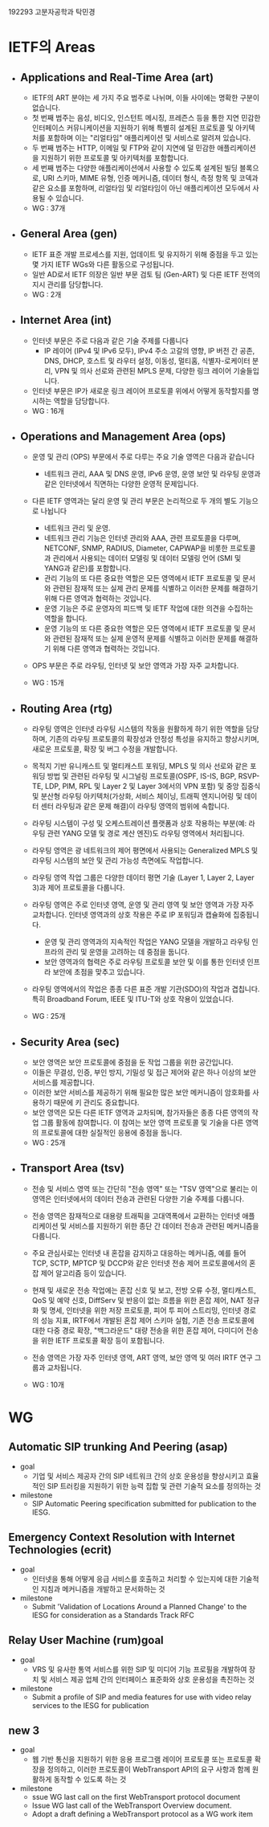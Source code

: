 192293 고분자공학과 탁민경

# IETF의 Areas

* ## Applications and Real-Time Area (art)

  * IETF의 ART 분야는 세 가지 주요 범주로 나뉘며, 이들 사이에는 명확한 구분이 없습니다. 
  * 첫 번째 범주는 음성, 비디오, 인스턴트 메시징, 프레즌스 등을 통한 지연 민감한 인터페이스 커뮤니케이션을 지원하기 위해 특별히 설계된 프로토콜 및 아키텍처를 포함하며 이는 "리얼타임" 애플리케이션 및 서비스로 알려져 있습니다. 
  * 두 번째 범주는 HTTP, 이메일 및 FTP와 같이 지연에 덜 민감한 애플리케이션을 지원하기 위한 프로토콜 및 아키텍처를 포함합니다. 
  * 세 번째 범주는 다양한 애플리케이션에서 사용할 수 있도록 설계된 빌딩 블록으로, URI 스키마, MIME 유형, 인증 메커니즘, 데이터 형식, 측정 항목 및 코덱과 같은 요소를 포함하며, 리얼타임 및 리얼타임이 아닌 애플리케이션 모두에서 사용될 수 있습니다.
  * WG : 37개

* ## General Area (gen)

  * IETF 표준 개발 프로세스를 지원, 업데이트 및 유지하기 위해 중점을 두고 있는 몇 가지 IETF WGs와 다른 활동으로 구성됩니다.
  *  일반 AD로서 IETF 의장은 일반 부문 검토 팀 (Gen-ART) 및 다른 IETF 전역의 지시 관리를 담당합니다.
  * WG : 2개

* ## Internet Area (int)

  * 인터넷 부문은 주로 다음과 같은 기술 주제를 다룹니다
    * IP 레이어 (IPv4 및 IPv6 모두), IPv4 주소 고갈의 영향, IP 버전 간 공존, DNS, DHCP, 호스트 및 라우터 설정, 이동성, 멀티홈, 식별자-로케이터 분리, VPN 및 의사 선로와 관련된 MPLS 문제, 다양한 링크 레이어 기술들입니다. 
  * 인터넷 부문은 IP가 새로운 링크 레이어 프로토콜 위에서 어떻게 동작할지를 명시하는 역할을 담당합니다. 
  * WG : 16개

* ## Operations and Management Area (ops)

  * 운영 및 관리 (OPS) 부문에서 주로 다루는 주요 기술 영역은 다음과 같습니다
    *  네트워크 관리, AAA 및 DNS 운영, IPv6 운영, 운영 보안 및 라우팅 운영과 같은 인터넷에서 직면하는 다양한 운영적 문제입니다.
  * 다른 IETF 영역과는 달리 운영 및 관리 부문은 논리적으로 두 개의 별도 기능으로 나뉩니다
    * 네트워크 관리 및 운영.
    * 네트워크 관리 기능은 인터넷 관리와 AAA, 관련 프로토콜을 다루며, NETCONF, SNMP, RADIUS, Diameter, CAPWAP을 비롯한 프로토콜과 관리에서 사용되는 데이터 모델링 및 데이터 모델링 언어 (SMI 및 YANG과 같은)를 포함합니다. 
    * 관리 기능의 또 다른 중요한 역할은 모든 영역에서 IETF 프로토콜 및 문서와 관련된 잠재적 또는 실제 관리 문제를 식별하고 이러한 문제를 해결하기 위해 다른 영역과 협력하는 것입니다.
    * 운영 기능은 주로 운영자의 피드백 및 IETF 작업에 대한 의견을 수집하는 역할을 합니다. 
    * 운영 기능의 또 다른 중요한 역할은 모든 영역에서 IETF 프로토콜 및 문서와 관련된 잠재적 또는 실제 운영적 문제를 식별하고 이러한 문제를 해결하기 위해 다른 영역과 협력하는 것입니다.

  * OPS 부문은 주로 라우팅, 인터넷 및 보안 영역과 가장 자주 교차합니다.
  * WG : 15개

* ## Routing Area (rtg)

  * 라우팅 영역은 인터넷 라우팅 시스템의 작동을 원활하게 하기 위한 역할을 담당하며, 기존의 라우팅 프로토콜의 확장성과 안정성 특성을 유지하고 향상시키며, 새로운 프로토콜, 확장 및 버그 수정을 개발합니다. 
  * 목적지 기반 유니캐스트 및 멀티캐스트 포워딩, MPLS 및 의사 선로와 같은 포워딩 방법 및 관련된 라우팅 및 시그널링 프로토콜(OSPF, IS-IS, BGP, RSVP-TE, LDP, PIM, RPL 및 Layer 2 및 Layer 3에서의 VPN 포함) 및 중앙 집중식 및 분산형 라우팅 아키텍처(가상화, 서비스 체이닝, 트래픽 엔지니어링 및 데이터 센터 라우팅과 같은 문제 해결)이 라우팅 영역의 범위에 속합니다. 
  * 라우팅 시스템이 구성 및 오케스트레이션 플랫폼과 상호 작용하는 부분(예: 라우팅 관련 YANG 모델 및 경로 계산 엔진)도 라우팅 영역에서 처리됩니다.

  * 라우팅 영역은 광 네트워크의 제어 평면에서 사용되는 Generalized MPLS 및 라우팅 시스템의 보안 및 관리 가능성 측면에도 작업합니다. 
  * 라우팅 영역 작업 그룹은 다양한 데이터 평면 기술 (Layer 1, Layer 2, Layer 3)과 제어 프로토콜을 다룹니다.

  * 라우팅 영역은 주로 인터넷 영역, 운영 및 관리 영역 및 보안 영역과 가장 자주 교차합니다. 인터넷 영역과의 상호 작용은 주로 IP 포워딩과 캡슐화에 집중됩니다. 
    * 운영 및 관리 영역과의 지속적인 작업은 YANG 모델을 개발하고 라우팅 인프라의 관리 및 운영을 고려하는 데 중점을 둡니다. 
    * 보안 영역과의 협력은 주로 라우팅 프로토콜 보안 및 이를 통한 인터넷 인프라 보안에 초점을 맞추고 있습니다.

  * 라우팅 영역에서의 작업은 종종 다른 표준 개발 기관(SDO)의 작업과 겹칩니다. 특히 Broadband Forum, IEEE 및 ITU-T와 상호 작용이 있었습니다.
  * WG : 25개

* ## Security Area (sec)

  * 보안 영역은 보안 프로토콜에 중점을 둔 작업 그룹을 위한 공간입니다. 
  * 이들은 무결성, 인증, 부인 방지, 기밀성 및 접근 제어와 같은 하나 이상의 보안 서비스를 제공합니다. 
  * 이러한 보안 서비스를 제공하기 위해 필요한 많은 보안 메커니즘이 암호화를 사용하기 때문에 키 관리도 중요합니다.
  * 보안 영역은 모든 다른 IETF 영역과 교차되며, 참가자들은 종종 다른 영역의 작업 그룹 활동에 참여합니다. 
    이 참여는 보안 영역 프로토콜 및 기술을 다른 영역의 프로토콜에 대한 실질적인 응용에 중점을 둡니다.
  * WG : 25개

* ## Transport Area (tsv)

  * 전송 및 서비스 영역 또는 간단히 "전송 영역" 또는 "TSV 영역"으로 불리는 이 영역은 인터넷에서의 데이터 전송과 관련된 다양한 기술 주제를 다룹니다.

  * 전송 영역은 잠재적으로 대용량 트래픽을 고대역폭에서 교환하는 인터넷 애플리케이션 및 서비스를 지원하기 위한 종단 간 데이터 전송과 관련된 메커니즘을 다룹니다.
  *  주요 관심사로는 인터넷 내 혼잡을 감지하고 대응하는 메커니즘, 예를 들어 TCP, SCTP, MPTCP 및 DCCP와 같은 인터넷 전송 제어 프로토콜에서의 혼잡 제어 알고리즘 등이 있습니다.
  * 현재 및 새로운 전송 작업에는 혼잡 신호 및 보고, 전방 오류 수정, 멀티캐스트, QoS 및 예약 신호, DiffServ 및 반응이 없는 흐름을 위한 혼잡 제어, NAT 정규화 및 명세, 인터넷을 위한 저장 프로토콜, 피어 투 피어 스트리밍, 인터넷 경로의 성능 지표, IRTF에서 개발된 혼잡 제어 스키마 실험, 기존 전송 프로토콜에 대한 다중 경로 확장, "백그라운드" 대량 전송을 위한 혼잡 제어, 다미디어 전송을 위한 IETF 프로토콜 확장 등이 포함됩니다.
  * 전송 영역은 가장 자주 인터넷 영역, ART 영역, 보안 영역 및 여러 IRTF 연구 그룹과 교차됩니다.
  * WG : 10개

#  WG

## Automatic SIP trunking And Peering (asap)

* goal
  * 기업 및 서비스 제공자 간의 SIP 네트워크 간의 상호 운용성을 향상시키고 효율적인 SIP 트러킹을 지원하기 위한 능력 집합 및 관련 기술적 요소를 정의하는 것
* milestone
  * SIP Automatic Peering specification submitted for publication to the IESG.

## Emergency Context Resolution with Internet Technologies (ecrit)

* goal
  * 인터넷을 통해 어떻게 응급 서비스를 호출하고 처리할 수 있는지에 대한 기술적인 지침과 메커니즘을 개발하고 문서화하는 것
* milestone
  * Submit 'Validation of Locations Around a Planned Change' to the IESG for consideration as a Standards Track RFC

## Relay User Machine (rum)goal

* goal
  * VRS 및 유사한 통역 서비스를 위한 SIP 및 미디어 기능 프로필을 개발하여 장치 및 서비스 제공 업체 간의 인터페이스 표준화와 상호 운용성을 촉진하는 것
* milestone
  * Submit a profile of SIP and media features for use with video relay services to the IESG for publication

## new 3

* goal
  * 웹 기반 통신을 지원하기 위한 응용 프로그램 레이어 프로토콜 또는 프로토콜 확장을 정의하고, 이러한 프로토콜이 WebTransport API의 요구 사항과 함께 원활하게 동작할 수 있도록 하는 것
* milestone
  * ssue WG last call on the first WebTransport protocol document
  * Issue WG last call of the WebTransport Overview document.
  * Adopt a draft defining a WebTransport protocol as a WG work item

